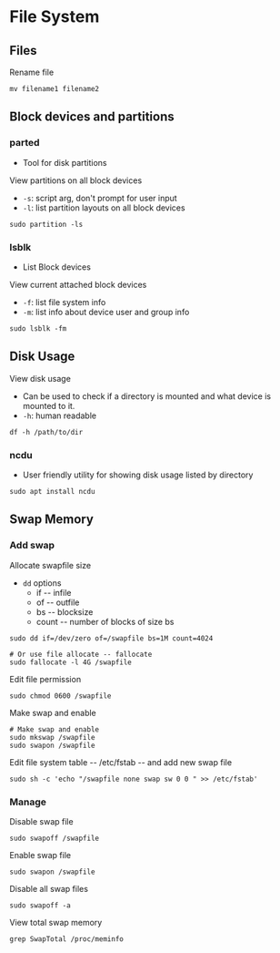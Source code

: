 File System
====================

Files
---------------------------------------
Rename file
```
mv filename1 filename2
```

Block devices and partitions
-----------------------------------------
### parted
- Tool for disk partitions

View partitions on all block devices
- `-s`: script arg, don't prompt for user input
- `-l`: list partition layouts on all block devices
```
sudo partition -ls
```

### lsblk
- List Block devices

View current attached block devices
- `-f`: list file system info
- `-m`: list info about device user and group info
```
sudo lsblk -fm
```

Disk Usage
---------------------------------------------
View disk usage
- Can be used to check if a directory is mounted and what device is mounted to it.
- `-h`: human readable
```
df -h /path/to/dir
```

### ncdu
- User friendly utility for showing disk usage listed by directory
```
sudo apt install ncdu
```

Swap Memory
----------------------------------------
### Add swap

Allocate swapfile size
- `dd` options
	- if -- infile
	- of -- outfile
	- bs -- blocksize
	- count -- number of blocks of size bs
```
sudo dd if=/dev/zero of=/swapfile bs=1M count=4024

# Or use file allocate -- fallocate
sudo fallocate -l 4G /swapfile
```

Edit file permission
```
sudo chmod 0600 /swapfile
```

Make swap and enable
```
# Make swap and enable
sudo mkswap /swapfile
sudo swapon /swapfile
```

Edit file system table -- /etc/fstab -- and add new swap file
```
sudo sh -c 'echo "/swapfile none swap sw 0 0 " >> /etc/fstab'
```

### Manage

Disable swap file
```
sudo swapoff /swapfile
```

Enable swap file
```
sudo swapon /swapfile
```

Disable all swap files
```
sudo swapoff -a
```

View total swap memory
```
grep SwapTotal /proc/meminfo
```